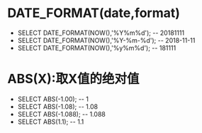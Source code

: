 
# DATE_FORMAT(date,format)

*   SELECT DATE_FORMAT(NOW(),'%Y%m%d'); -- 20181111
*   SELECT DATE_FORMAT(NOW(),'%Y-%m-%d'); -- 2018-11-11
*   SELECT DATE_FORMAT(NOW(),'%y%m%d'); -- 181111

# ABS(X):取X值的绝对值


*   SELECT ABS(-1.00); -- 1
*   SELECT ABS(-1.08); -- 1.08
*   SELECT ABS(-1.088); -- 1.088
*   SELECT ABS(1.1); -- 1.1







